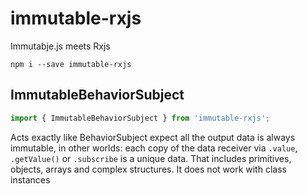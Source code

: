 # immutable-rxjs
Immutabje.js meets Rxjs

`npm i --save immutable-rxjs`

## ImmutableBehaviorSubject
```Typescript
import { ImmutableBehaviorSubject } from 'immutable-rxjs';
```
Acts exactly like BehaviorSubject expect all the output data is always immutable, in other worlds: each copy of the data receiver via `.value`, `.getValue()` or `.subscribe` is a unique data. That includes primitives, objects, arrays and complex structures. It does not work with class instances
